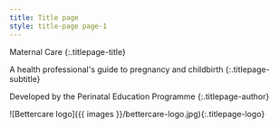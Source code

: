 ```yaml
---
title: Title page
style: title-page page-1
---
```


Maternal Care
{:.titlepage-title}

A health professional's guide to pregnancy and childbirth
{:.titlepage-subtitle}

Developed by the Perinatal Education Programme
{:.titlepage-author}

![Bettercare logo]({{ images }}/bettercare-logo.jpg){:.titlepage-logo}
